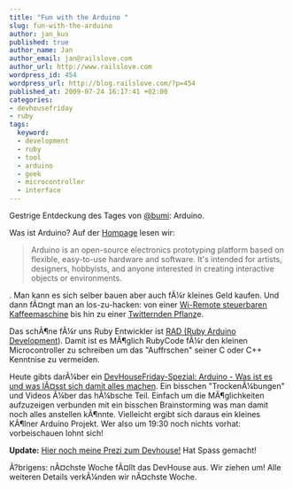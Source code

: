 ```yaml
--- 
title: "Fun with the Arduino "
slug: fun-with-the-arduino
author: jan_kus
published: true
author_name: Jan
author_email: jan@railslove.com
author_url: http://www.railslove.com
wordpress_id: 454
wordpress_url: http://blog.railslove.com/?p=454
published_at: 2009-07-24 16:17:41 +02:00
categories: 
- devhousefriday
- ruby
tags: 
  keyword: 
  - development
  - ruby
  - tool
  - arduino
  - geek
  - microcontroller
  - interface
---
```

Gestrige Entdeckung des Tages von <a href="http://twitter.com/bumi">@bumi</a>: Arduino.

Was ist Arduino? Auf der <a href="http://www.arduino.cc/"> Hompage</a> lesen wir:
<blockquote>Arduino is an open-source electronics prototyping platform based on flexible, easy-to-use hardware and software. It's intended for artists, designers, hobbyists, and anyone interested in creating interactive objects or environments.</blockquote>. Man kann es sich selber bauen aber auch f&Atilde;&frac14;r kleines Geld kaufen. Und dann f&Atilde;&curren;ngt man an los-zu-hacken: von einer <a href="http://growdown.blogspot.com/2008/04/arduino-and-silvia-two-italians-one.html">Wi-Remote steuerbaren Kaffeemaschine</a> bis hin zu einer <a href="http://www2.botanicalls.com/">Twitternden Pflanz</a>e.

Das sch&Atilde;&para;ne f&Atilde;&frac14;r uns Ruby Entwickler ist <a href="http://rad.rubyforge.org/">RAD (Ruby Arduino Development</a>). Damit ist es M&Atilde;&para;glich RubyCode f&Atilde;&frac14;r den kleinen Microcontroller zu schreiben um das "Auffrschen" seiner C oder C++ Kenntnise zu vermeiden.

Heute gibts dar&Atilde;&frac14;ber ein <a href="http://wiki.railslabs.com/index.php?title=24072009">DevHouseFriday-Spezial: Arduino - Was ist es und was l&Atilde;&curren;sst sich damit alles machen</a>. Ein bisschen "Trocken&Atilde;&frac14;bungen" und Videos &Atilde;&frac14;ber das h&Atilde;&frac14;bsche Teil. Einfach um die M&Atilde;&para;glichkeiten aufzuzeigen verbunden mit ein bisschen Brainstorming was man damit noch alles anstellen k&Atilde;&para;nnte. Vielleicht ergibt sich daraus ein kleines K&Atilde;&para;lner Arduino Projekt. Wer also um 19:30 noch nichts vorhat: vorbeischauen lohnt sich!

<strong>Update:</strong> <a href="http://prezi.com/135283/">Hier noch meine Prezi zum Devhouse!</a> Hat Spass gemacht!

&Atilde;?brigens: n&Atilde;&curren;chste Woche f&Atilde;&curren;llt das DevHouse aus. Wir ziehen um! Alle weiteren Details verk&Atilde;&frac14;nden wir n&Atilde;&curren;chste Woche.
